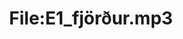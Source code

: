 ---
title: File:E1_fjörður.mp3
recording of: fjörður
reading speed: slow
speaker: E
license: CC0
---